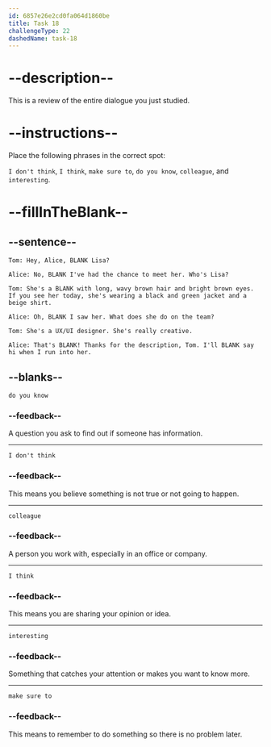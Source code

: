 ```yaml
---
id: 6857e26e2cd0fa064d1860be
title: Task 18
challengeType: 22
dashedName: task-18
---
```


<!-- REVIEW -->

# --description--

This is a review of the entire dialogue you just studied.

# --instructions--

Place the following phrases in the correct spot:

`I don't think`, `I think`, `make sure to`, `do you know`, `colleague`, and `interesting`.

# --fillInTheBlank--

## --sentence--

`Tom: Hey, Alice, BLANK Lisa?`

`Alice: No, BLANK I've had the chance to meet her. Who's Lisa?`

`Tom: She's a BLANK with long, wavy brown hair and bright brown eyes. If you see her today, she's wearing a black and green jacket and a beige shirt.`

`Alice: Oh, BLANK I saw her. What does she do on the team?`

`Tom: She's a UX/UI designer. She's really creative.`

`Alice: That's BLANK! Thanks for the description, Tom. I'll BLANK say hi when I run into her.`

## --blanks--

`do you know`

### --feedback--

A question you ask to find out if someone has information.

---

`I don't think`

### --feedback--

This means you believe something is not true or not going to happen.

---

`colleague`

### --feedback--

A person you work with, especially in an office or company.

---

`I think`

### --feedback--

This means you are sharing your opinion or idea.

---

`interesting`

### --feedback--

Something that catches your attention or makes you want to know more.

---

`make sure to`

### --feedback--

This means to remember to do something so there is no problem later.
